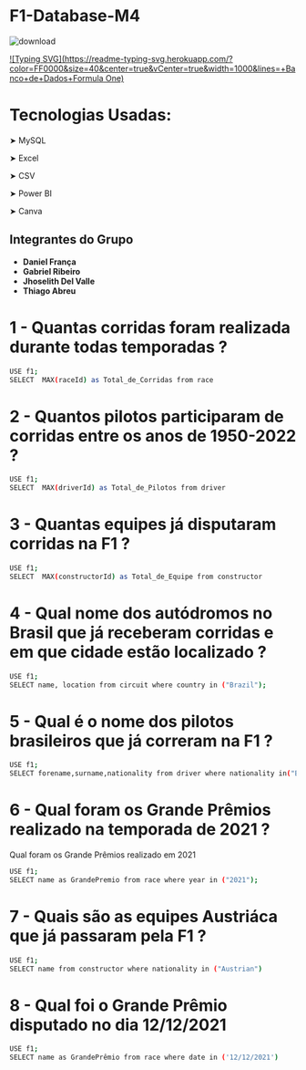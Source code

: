 # F1-Database-M4
![download](https://user-images.githubusercontent.com/116724740/224853010-75794061-0189-4ede-af8c-891b9ee12519.png)


[![Typing SVG](https://readme-typing-svg.herokuapp.com/?color=FF0000&size=40&center=true&vCenter=true&width=1000&lines=+Banco+de+Dados+Formula One)](https://git.io/typing-svg)

# Tecnologias Usadas:

➤ MySQL

➤ Excel

➤ CSV 

➤ Power BI

➤ Canva

## Integrantes do Grupo

- **Daniel França**
- **Gabriel Ribeiro**
- **Jhoselith Del Valle**
- **Thiago Abreu**

# 1 - Quantas corridas foram realizada durante todas temporadas ?
```sh
USE f1;
SELECT  MAX(raceId) as Total_de_Corridas from race
```

# 2 - Quantos pilotos participaram de corridas entre os anos de 1950-2022 ?
```sh
USE f1;
SELECT  MAX(driverId) as Total_de_Pilotos from driver
```

# 3 - Quantas equipes já disputaram corridas na F1 ?
```sh
USE f1;
SELECT  MAX(constructorId) as Total_de_Equipe from constructor
```

# 4 - Qual nome dos autódromos no Brasil que já receberam corridas e em que cidade estão localizado ?
```sh
USE f1;
SELECT name, location from circuit where country in ("Brazil");
```

# 5 - Qual é o nome dos pilotos brasileiros que já correram na F1 ?
```sh
USE f1;
SELECT forename,surname,nationality from driver where nationality in("Brazilian");
```

# 6 - Qual foram os Grande Prêmios realizado na temporada de 2021 ?
Qual foram os Grande Prêmios realizado em 2021
```sh
USE f1;
SELECT name as GrandePremio from race where year in ("2021");
```

# 7 - Quais são as equipes Austriáca que já passaram pela F1 ?
```sh
USE f1;
SELECT name from constructor where nationality in ("Austrian")
```

# 8 - Qual foi o Grande Prêmio disputado no dia 12/12/2021
```sh
USE f1;
SELECT name as GrandePrêmio from race where date in ('12/12/2021')
```
